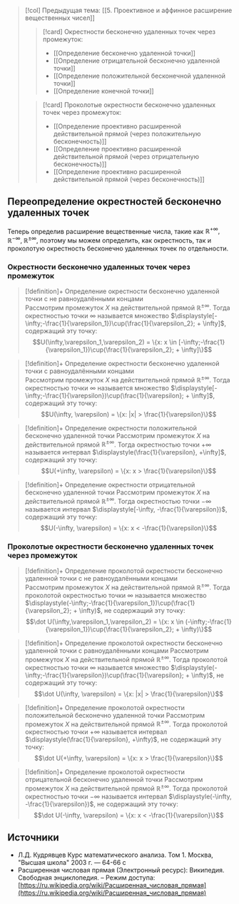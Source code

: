 > [!col] Предыдущая тема: [[5. Проективное и аффинное расширение вещественных чисел]]
>> [!card] Окрестности бесконечно удаленных точек через промежуток:
>>* [[Определение бесконечно удаленной точки]]
>>* [[Определение отрицательной бесконечно удаленной точки]]
>>* [[Определение положительной бесконечной удаленной точки]]
>>* [[Определение конечной точки]]
>
>> [!card] Проколотые окрестности бесконечно удаленных точек через промежуток:
>>* [[Определение проективно расширенной действительной прямой (через положительную бесконечность)]]
>>* [[Определение проективно расширенной действительной прямой (через отрицательную бесконечность)]]
>>* [[Определение проективно расширенной действительной прямой (через бесконечность)]]
>
## Переопределение окрестностей бесконечно удаленных точек
Теперь определив расширение вещественные числа, такие как $\mathbb{R^{+\infty}}, \; \mathbb{R^{-\infty}}, \; \mathbb{R^{\pm\infty}}$, поэтому мы можем определить, как окрестность, так и проколотую окрестность бесконечно удаленных точек по отдельности. 

### Окрестности бесконечно удаленных точек через промежуток
> [!definition]+ Определение окрестности бесконечно удаленной точки с не равноудалёнными концами  
> Рассмотрим промежуток $X$ на действительной прямой $\mathbb{R^{\pm\infty}}$. Тогда окрестностью точки $\infty$ называется множество $\displaystyle[-\infty;-\frac{1}{\varepsilon_1})\cup(\frac{1}{\varepsilon_2}; + \infty]$, содержащий эту точку:
> $$U(\infty,\varepsilon_1,\varepsilon_2) = \{x: x \in [-\infty;-\frac{1}{\varepsilon_1})\cup(\frac{1}{\varepsilon_2}; + \infty]\}$$

> [!definition]+ Определение окрестности бесконечно удаленной точки с равноудалёнными концами  
> Рассмотрим промежуток $X$ на действительной прямой $\mathbb{R^{\pm\infty}}$. Тогда окрестностью точки $\infty$ называется множество $\displaystyle[-\infty;-\frac{1}{\varepsilon})\cup(\frac{1}{\varepsilon}; + \infty]$, содержащий эту точку:
> $$U(\infty, \varepsilon) = \{x: |x| > \frac{1}{\varepsilon}\}$$

> [!definition]+ Определение окрестности положительной бесконечно удаленной точки
> Рассмотрим промежуток $X$ на действительной прямой $\mathbb{R^{\pm\infty}}$. Тогда окрестностью точки $+\infty$ называется интервал $\displaystyle(\frac{1}{\varepsilon}, +\infty]$, содержащий эту точку:
> $$U(+\infty, \varepsilon) = \{x: x > \frac{1}{\varepsilon}\}$$

> [!definition]+ Определение окрестности отрицательной бесконечно удаленной точки
> Рассмотрим промежуток $X$ на действительной прямой $\mathbb{R^{\pm\infty}}$. Тогда окрестностью точки $-\infty$ называется интервал $\displaystyle[-\infty, -\frac{1}{\varepsilon})$, содержащий эту точку:
> $$U(-\infty, \varepsilon) = \{x: x < -\frac{1}{\varepsilon}\}$$

### Проколотые окрестности бесконечно удаленных точек через промежуток
> [!definition]+ Определение проколотой окрестности бесконечно удаленной точки с не равноудалёнными концами  
> Рассмотрим промежуток $X$ на действительной прямой $\mathbb{R^{\pm\infty}}$. Тогда проколотой окрестностью точки $\infty$ называется множество $\displaystyle(-\infty;-\frac{1}{\varepsilon_1})\cup(\frac{1}{\varepsilon_2}; + \infty)$, не содержащий эту точку:
> $$\dot U(\infty,\varepsilon_1,\varepsilon_2) = \{x: x \in (-\infty;-\frac{1}{\varepsilon_1})\cup(\frac{1}{\varepsilon_2}; + \infty)\}$$

> [!definition]+ Определение проколотой окрестности бесконечно удаленной точки с равноудалёнными концами
> Рассмотрим промежуток $X$ на действительной прямой $\mathbb{R^{\pm\infty}}$. Тогда проколотой окрестностью точки $\infty$ называется множество $\displaystyle(-\infty;-\frac{1}{\varepsilon})\cup(\frac{1}{\varepsilon}; + \infty)$, не содержащий эту точку:
> $$\dot U(\infty, \varepsilon) = \{x: |x| > \frac{1}{\varepsilon}\}$$

> [!definition]+ Определение проколотой окрестности положительной бесконечно удаленной точки
> Рассмотрим промежуток $X$ на действительной прямой $\mathbb{R^{\pm\infty}}$. Тогда проколотой окрестностью точки $+\infty$ называется интервал $\displaystyle(\frac{1}{\varepsilon}, +\infty)$, не содержащий эту точку:
> $$\dot U(+\infty, \varepsilon) = \{x: x > \frac{1}{\varepsilon}\}$$

> [!definition]+ Определение проколотой окрестности отрицательной бесконечно удаленной точки
> Рассмотрим промежуток $X$ на действительной прямой $\mathbb{R^{\pm\infty}}$. Тогда проколотой окрестностью точки $-\infty$ называется интервал $\displaystyle(-\infty, -\frac{1}{\varepsilon})$, не содержащий эту точку:
> $$\dot U(-\infty, \varepsilon) = \{x: x < -\frac{1}{\varepsilon}\}$$

## Источники
* Л.Д. Кудрявцев Курс математического анализа. Том 1. Москва, "Высшая школа" 2003 г. — 64-66 с
* Расширенная числовая прямая (Электронный ресурс): Википедия. Свободная энциклопедия. – Режим доступа: [https://ru.wikipedia.org/wiki/Расширенная_числовая_прямая](https://ru.wikipedia.org/wiki/Расширенная_числовая_прямая)
